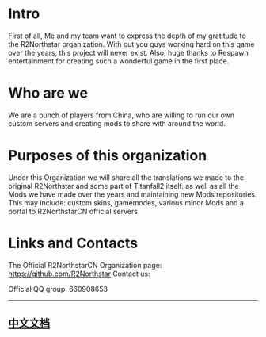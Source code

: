 
# Intro
First of all, Me and my team want to express the depth of my gratitude to the R2Northstar organization. With out you guys working hard on this game over the years, this project will never exist. Also, huge thanks to Respawn entertainment for creating such a wonderful game in the first place.
# Who are we
We are a bunch of players from China, who are willing to run our own custom servers and creating mods to share with around the world. 
# Purposes of this organization
Under this Organization we will share all the translations we made to the original R2Northstar and some part of Titanfall2 itself. as well as all the Mods we have made over the years and maintaining new Mods repositories. This may include: custom skins, gamemodes, various minor Mods and a portal to R2NorthstarCN official servers.
# Links and Contacts
The Official R2NorthstarCN Organization page: https://github.com/R2Northstar
Contact us:
<!-- Official QQ group: 771404197 -->
Official QQ group: 660908653

--------
## [中文文档](https://github.com/R2NorthstarCN/NorthStarCN_WIKI)
